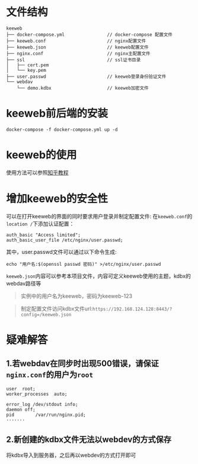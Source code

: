 # 文件结构
```
keeweb
├── docker-compose.yml                // docker-compose 配置文件
├── keeweb.conf                       // nginx配置文件
├── keeweb.json                       // keeweb配置文件
├── nginx.conf                        // nginx主配置文件
├── ssl                               // ssl证书目录
│   ├── cert.pem
│   └── key.pem
├── user.passwd                       // keeweb登录身份验证文件
└── webdav
    └── demo.kdbx                     // keeweb加密文件
```
# keeweb前后端的安装
```
docker-compose -f docker-compose.yml up -d
```

# keeweb的使用
使用方法可以参照[知乎教程](https://zhuanlan.zhihu.com/p/99928513)

# 增加keeweb的安全性
可以在打开keeweb的界面的同时要求用户登录并制定配置文件:
在`keeweb.conf`的`location /`下添加认证配置：
```
auth_basic "Access limited";
auth_basic_user_file /etc/nginx/user.passwd;
```
其中，user.passwd文件可以通过以下命令生成:
```
echo "用户名:$(openssl passwd 密码)" >/etc/nginx/user.passwd
```

`keeweb.json`内容可以参考本项目文件，内容可定义keeweb使用的主题，kdbx的webdav路径等

> 实例中的用户名为keeweb，密码为keeweb-123

> 制定配置文件访问kdbx文件url:`https://192.168.124.128:8443/?config=/keeweb.json`

# 疑难解答
## 1.若webdav在同步时出现500错误，请保证`nginx.conf`的用户为`root`
```
user  root;
worker_processes  auto;

error_log /dev/stdout info;
daemon off;
pid        /var/run/nginx.pid;
·······
```
## 2.新创建的kdbx文件无法以webdev的方式保存
将kdbx导入到服务器，之后再以webdev的方式打开即可

